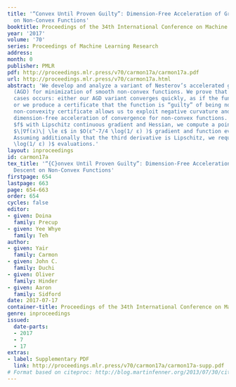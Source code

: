 ```yaml
---
title: '“Convex Until Proven Guilty”: Dimension-Free Acceleration of Gradient Descent
  on Non-Convex Functions'
booktitle: Proceedings of the 34th International Conference on Machine Learning
year: '2017'
volume: '70'
series: Proceedings of Machine Learning Research
address: 
month: 0
publisher: PMLR
pdf: http://proceedings.mlr.press/v70/carmon17a/carmon17a.pdf
url: http://proceedings.mlr.press/v70/carmon17a.html
abstract: 'We develop and analyze a variant of Nesterov’s accelerated gradient descent
  (AGD) for minimization of smooth non-convex functions. We prove that one of two
  cases occurs: either our AGD variant converges quickly, as if the function was convex,
  or we produce a certificate that the function is “guilty” of being non-convex. This
  non-convexity certificate allows us to exploit negative curvature and obtain deterministic,
  dimension-free acceleration of convergence for non-convex functions. For a function
  $f$ with Lipschitz continuous gradient and Hessian, we compute a point $x$ with
  $\|∇f(x)\| \le ε$ in $O(ε^-7/4 \log(1/ ε) )$ gradient and function evaluations.
  Assuming additionally that the third derivative is Lipschitz, we require only $O(ε^-5/3
  \log(1/ ε) )$ evaluations.'
layout: inproceedings
id: carmon17a
tex_title: '“{C}onvex Until Proven Guilty”: Dimension-Free Acceleration of Gradient
  Descent on Non-Convex Functions'
firstpage: 654
lastpage: 663
page: 654-663
order: 654
cycles: false
editor:
- given: Doina
  family: Precup
- given: Yee Whye
  family: Teh
author:
- given: Yair
  family: Carmon
- given: John C.
  family: Duchi
- given: Oliver
  family: Hinder
- given: Aaron
  family: Sidford
date: 2017-07-17
container-title: Proceedings of the 34th International Conference on Machine Learning
genre: inproceedings
issued:
  date-parts:
  - 2017
  - 7
  - 17
extras:
- label: Supplementary PDF
  link: http://proceedings.mlr.press/v70/carmon17a/carmon17a-supp.pdf
# Format based on citeproc: http://blog.martinfenner.org/2013/07/30/citeproc-yaml-for-bibliographies/
---
```

